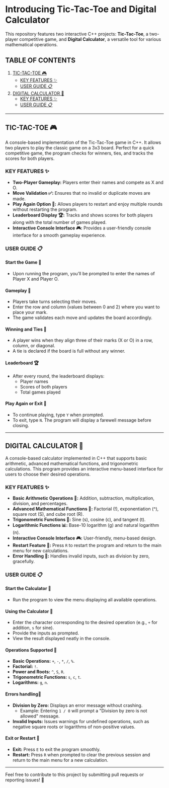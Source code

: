 # Introducing Tic-Tac-Toe and Digital Calculator

This repository features two interactive C++ projects: **Tic-Tac-Toe**, a two-player competitive game, and **Digital Calculator**, a versatile tool for various mathematical operations.


## TABLE OF CONTENTS  

1. [TIC-TAC-TOE 🎮](#tic-tac-toe-)  
   - [KEY FEATURES ✨](#tic-tac-toe-key-features-)  
   - [USER GUIDE 📋](#tic-tac-toe-user-guide-)  
2. [DIGITAL CALCULATOR 🧮](#digital-calculator-)  
   - [KEY FEATURES ✨](#digital-calculator-key-features-)  
   - [USER GUIDE 📋](#digital-calculator-user-guide-)  

---

## TIC-TAC-TOE 🎮  

A console-based implementation of the Tic-Tac-Toe game in C++. It allows two players to play the classic game on a 3x3 board. Perfect for a quick competitive game, the program checks for winners, ties, and tracks the scores for both players.  

### KEY FEATURES ✨  

- **Two-Player Gameplay:** Players enter their names and compete as X and O.  
- **Move Validation ✅:** Ensures that no invalid or duplicate moves are made.  
- **Play Again Option 🔄:** Allows players to restart and enjoy multiple rounds without restarting the program.  
- **Leaderboard Display 🏆:** Tracks and shows scores for both players along with the total number of games played.  
- **Interactive Console Interface 🎮:** Provides a user-friendly console interface for a smooth gameplay experience.  

### USER GUIDE 📋  

#### Start the Game 🚀  

- Upon running the program, you’ll be prompted to enter the names of Player X and Player O.  

#### Gameplay 🎲  

- Players take turns selecting their moves.  
- Enter the row and column (values between 0 and 2) where you want to place your mark.  
- The game validates each move and updates the board accordingly.  

#### Winning and Ties 🏅  

- A player wins when they align three of their marks (X or O) in a row, column, or diagonal.  
- A tie is declared if the board is full without any winner.  

#### Leaderboard 🏆  

- After every round, the leaderboard displays:  
  - Player names  
  - Scores of both players  
  - Total games played  

#### Play Again or Exit 🔄  

- To continue playing, type `Y` when prompted.  
- To exit, type `N`. The program will display a farewell message before closing.  

--------

## DIGITAL CALCULATOR 🧮  

A console-based calculator implemented in C++ that supports basic arithmetic, advanced mathematical functions, and trigonometric calculations. This program provides an interactive menu-based interface for users to choose their desired operations.  

### KEY FEATURES ✨  

- **Basic Arithmetic Operations 🔢:** Addition, subtraction, multiplication, division, and percentages.  
- **Advanced Mathematical Functions 🧠:** Factorial (!), exponentiation (^), square root (S), and cube root (R).  
- **Trigonometric Functions 📐:** Sine (s), cosine (c), and tangent (t).  
- **Logarithmic Functions 📊:** Base-10 logarithm (g) and natural logarithm (n).  
- **Interactive Console Interface 🎮:** User-friendly, menu-based design.  
- **Restart Feature 🔄:** Press `R` to restart the program and return to the main menu for new calculations.  
- **Error Handling 🚫:** Handles invalid inputs, such as division by zero, gracefully.  

### USER GUIDE 📋  

#### Start the Calculator 🚀  

- Run the program to view the menu displaying all available operations.  

#### Using the Calculator 🧮  

- Enter the character corresponding to the desired operation (e.g., `+` for addition, `s` for sine).  
- Provide the inputs as prompted.  
- View the result displayed neatly in the console.  

#### Operations Supported 🔢  

- **Basic Operations:** `+`, `-`, `*`, `/`, `%`.  
- **Factorial:** `!`.  
- **Power and Roots:** `^`, `S`, `R`.  
- **Trigonometric Functions:** `s`, `c`, `t`.  
- **Logarithms:** `g`, `n`.  

#### Errors handling🚫  

- **Division by Zero:** Displays an error message without crashing.  
  - Example: Entering `1 / 0` will prompt a "Division by zero is not allowed" message.  
- **Invalid Inputs:** Issues warnings for undefined operations, such as negative square roots or logarithms of non-positive values.  

#### Exit or Restart 🔄  

- **Exit:** Press `E` to exit the program smoothly.  
- **Restart:** Press `R` when prompted to clear the previous session and return to the main menu for a new calculation.  

---

Feel free to contribute to this project by submitting pull requests or reporting issues! 🚀  
